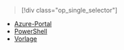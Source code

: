 > [!div class="op_single_selector"]
- [Azure-Portal](../articles/virtual-network/virtual-networks-create-vnetpeering-arm-portal.md)
- [PowerShell](../articles/virtual-network/virtual-networks-create-vnetpeering-arm-ps.md)
- [Vorlage](../articles/virtual-network/virtual-networks-create-vnetpeering-arm-template-click.md)

<!--HONumber=Nov16_HO3-->


